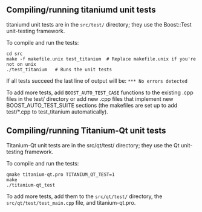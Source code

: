 Compiling/running titaniumd unit tests
--------------------------------------

titaniumd unit tests are in the `src/test/` directory; they
use the Boost::Test unit-testing framework.

To compile and run the tests:

	cd src
	make -f makefile.unix test_titanium  # Replace makefile.unix if you're not on unix
	./test_titanium   # Runs the unit tests

If all tests succeed the last line of output will be:
`*** No errors detected`

To add more tests, add `BOOST_AUTO_TEST_CASE` functions to the existing
.cpp files in the test/ directory or add new .cpp files that
implement new BOOST_AUTO_TEST_SUITE sections (the makefiles are
set up to add test/*.cpp to test_titanium automatically).


Compiling/running Titanium-Qt unit tests
---------------------------------------

Titanium-Qt unit tests are in the src/qt/test/ directory; they
use the Qt unit-testing framework.

To compile and run the tests:

	qmake titanium-qt.pro TITANIUM_QT_TEST=1
	make
	./titanium-qt_test

To add more tests, add them to the `src/qt/test/` directory,
the `src/qt/test/test_main.cpp` file, and titanium-qt.pro.

